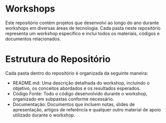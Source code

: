 # Workshops
Este repositório contém projetos que desenvolvi ao longo do ano durante workshops em diversas áreas de tecnologia. Cada pasta neste repositório representa um workshop específico e inclui todos os materiais, códigos e documentos relacionados.

# Estrutura do Repositório
Cada pasta dentro do repositório é organizada da seguinte maneira:

- README.md: Uma descrição detalhada do workshop, incluindo o objetivo, os conceitos abordados e os resultados esperados.
- Código Fonte: Todo o código desenvolvido durante o workshop, organizado em subpastas conforme necessário.
- Documentação: Documentos que incluem notas, slides de apresentação, artigos de referência e qualquer outro material de apoio utilizado durante o workshop.
